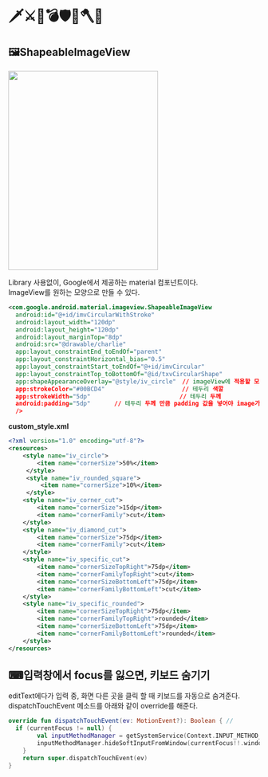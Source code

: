 # 🗡⚔🏹💣🛡🔨🪓🔧

## 🖼ShapeableImageView
<img src="https://user-images.githubusercontent.com/47289479/99341474-4c649900-28cd-11eb-8601-208e69a6493b.JPG" width="300" height="400"/>

Library 사용없이, Google에서 제공하는 material 컴포넌트이다.  
ImageView를 원하는 모양으로 만들 수 있다.  
```xml
<com.google.android.material.imageview.ShapeableImageView  
  android:id="@+id/imvCircularWithStroke"  
  android:layout_width="120dp"  
  android:layout_height="120dp"  
  android:layout_marginTop="8dp"  
  android:src="@drawable/charlie"  
  app:layout_constraintEnd_toEndOf="parent"  
  app:layout_constraintHorizontal_bias="0.5"  
  app:layout_constraintStart_toEndOf="@+id/imvCircular"  
  app:layout_constraintTop_toBottomOf="@id/txvCircularShape"  
  app:shapeAppearanceOverlay="@style/iv_circle"　// imageView에 적용할 모양 xml
  app:strokeColor="#00BCD4"　　　　　　　　　　　　　// 테두리 색깔
  app:strokeWidth="5dp"　　　　　　　　　　　　　　　// 테두리 두께
  android:padding="5dp"　　　　// 테두리 두께 만큼 padding 값을 넣어야 image가 깨지지 않는다. 
  />						
```
**custom_style.xml**
```xml
<?xml version="1.0" encoding="utf-8"?>  
<resources>  
	<style name="iv_circle">  
		<item name="cornerSize">50%</item>  
	 </style>  
	 <style name="iv_rounded_square">  
		 <item name="cornerSize">10%</item>  
	 </style>  
	<style name="iv_corner_cut">  
		<item name="cornerSize">15dp</item>  
		<item name="cornerFamily">cut</item>  
	</style>  
	<style name="iv_diamond_cut">  
		<item name="cornerSize">75dp</item>  
		<item name="cornerFamily">cut</item>  
	</style>  
	<style name="iv_specific_cut">  
		<item name="cornerSizeTopRight">75dp</item>  
		<item name="cornerFamilyTopRight">cut</item>  
		<item name="cornerSizeBottomLeft">75dp</item>  
		<item name="cornerFamilyBottomLeft">cut</item>  
	</style>  
	<style name="iv_specific_rounded">  
		<item name="cornerSizeTopRight">75dp</item>  
		<item name="cornerFamilyTopRight">rounded</item>  
		<item name="cornerSizeBottomLeft">75dp</item>  
		<item name="cornerFamilyBottomLeft">rounded</item>  
	</style>
</resources>
 ```

## ⌨입력창에서 focus를 잃으면, 키보드 숨기기
editText에다가 입력 중, 화면 다른 곳을 클릭 할 때 키보드를 자동으로 숨겨준다.  
dispatchTouchEvent 메소드를 아래와 같이 override를 해준다.
```kotlin
override fun dispatchTouchEvent(ev: MotionEvent?): Boolean { //  
  if (currentFocus != null) {  
        val inputMethodManager = getSystemService(Context.INPUT_METHOD_SERVICE) as InputMethodManager  
        inputMethodManager.hideSoftInputFromWindow(currentFocus!!.windowToken, 0)  
    }  
    return super.dispatchTouchEvent(ev)  
}
```
